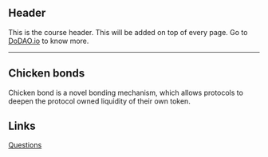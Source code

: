## Header
This is the course header. This will be added on top of every page. Go to [DoDAO.io](https://www.dodao.io) to know more.

---

## Chicken bonds
 
Chicken bond is a novel bonding mechanism, which allows protocols to deepen the protocol owned liquidity of their own token.


## Links




[Questions](./../../generated/questions/chicken-bonds.md)